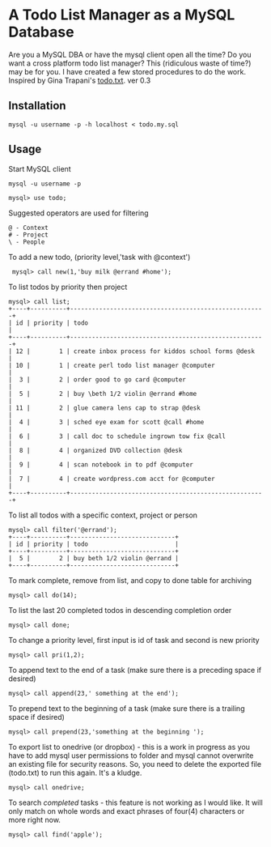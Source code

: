 A Todo List Manager as a MySQL Database
=======================================

Are you a MySQL DBA or have the mysql client open all the time? Do you want a cross 
platform todo list manager?  This (ridiculous waste of time?) may be for you. I have created a few 
stored procedures to do the work. Inspired by Gina Trapani's [todo.txt](https://github.com/ginatrapani/todo.txt-cli). ver 0.3

Installation
------------

	mysql -u username -p -h localhost < todo.my.sql

Usage
-----

Start MySQL client

	mysql -u username -p
	
	mysql> use todo;

Suggested operators are used for filtering

	@ - Context
	# - Project
	\ - People

To add a new todo, (priority level,'task with @context')
	
	 mysql> call new(1,'buy milk @errand #home');

To list todos by priority then project
	
	mysql> call list;
	+----+----------+------------------------------------------------------+
	| id | priority | todo                                                 |
	+----+----------+------------------------------------------------------+
	| 12 |        1 | create inbox process for kiddos school forms @desk   |
	| 10 |        1 | create perl todo list manager @computer              |
	|  3 |        2 | order good to go card @computer                      |
	|  5 |        2 | buy \beth 1/2 violin @errand #home                   |
	| 11 |        2 | glue camera lens cap to strap @desk                  |
	|  4 |        3 | sched eye exam for scott @call #home                 |
	|  6 |        3 | call doc to schedule ingrown tow fix @call           |
	|  8 |        4 | organized DVD collection @desk                       |
	|  9 |        4 | scan notebook in to pdf @computer                    |
	|  7 |        4 | create wordpress.com acct for @computer              |
	+----+----------+------------------------------------------------------+
	
To list all todos with a specific context, project or person

	mysql> call filter('@errand');
	+----+----------+-----------------------------+
	| id | priority | todo                        |
	+----+----------+-----------------------------+
	|  5 |        2 | buy beth 1/2 violin @errand |
	+----+----------+-----------------------------+
	
To mark complete, remove from list, and copy to done table for archiving	
	
	mysql> call do(14);

To list the last 20 completed todos in descending completion order

	mysql> call done;
	
To change a priority level, first input is id of task and second is new priority

	mysql> call pri(1,2);
	
To append text to the end of a task (make sure there is a preceding space if desired)

	mysql> call append(23,' something at the end');
	
To prepend text to the beginning of a task (make sure there is a trailing space if desired)

	mysql> call prepend(23,'something at the beginning ');
	
To export list to onedrive (or dropbox) - this is a work in progress as you have to add mysql user permissions to folder and mysql cannot overwrite an existing file for security reasons.  So, you need to delete the exported file (todo.txt) to run this again. It's a kludge.

	mysql> call onedrive;
	
To search _completed_ tasks - this feature is not working as I would like.  It will only match on whole words and exact phrases of four(4) characters or more right now.

	mysql> call find('apple');






